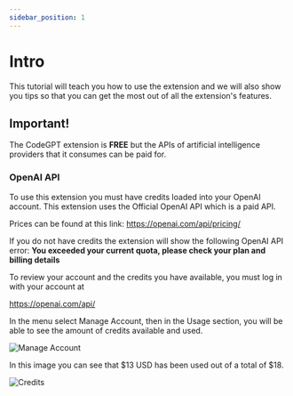```yaml
---
sidebar_position: 1
---
```


# Intro

 This tutorial will teach you how to use the extension and we will also show you tips so that you can get the most out of all the extension's features.

## Important! 
The CodeGPT extension is **FREE** but the APIs of artificial intelligence providers that it consumes can be paid for.

### OpenAI API
To use this extension you must have credits loaded into your OpenAI account.
This extension uses the Official OpenAI API which is a paid API.

Prices can be found at this link:
https://openai.com/api/pricing/

If you do not have credits the extension will show the following OpenAI API error:
**You exceeded your current quota, please check your plan and billing details**

To review your account and the credits you have available, you must log in with your account at

https://openai.com/api/

In the menu select Manage Account, then in the Usage section, you will be able to see the amount of credits available and used.

![Manage Account](https://user-images.githubusercontent.com/6216945/213941730-b48b8b6a-8f0d-4fea-b4b3-42edc838f42e.png)

In this image you can see that $13 USD has been used out of a total of $18.

![Credits](https://user-images.githubusercontent.com/6216945/213941720-1ae816dd-fedb-4026-ae8c-b8b374d1d0dd.png)


